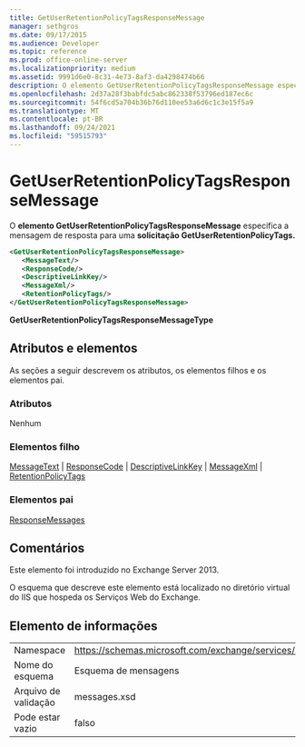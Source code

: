 ```yaml
---
title: GetUserRetentionPolicyTagsResponseMessage
manager: sethgros
ms.date: 09/17/2015
ms.audience: Developer
ms.topic: reference
ms.prod: office-online-server
ms.localizationpriority: medium
ms.assetid: 9991d6e0-8c31-4e73-8af3-da4298474b66
description: O elemento GetUserRetentionPolicyTagsResponseMessage especifica a mensagem de resposta para uma solicitação GetUserRetentionPolicyTags.
ms.openlocfilehash: 2d37a28f3babfdc5abc862338f53796ed187ec6c
ms.sourcegitcommit: 54f6cd5a704b36b76d110ee53a6d6c1c3e15f5a9
ms.translationtype: MT
ms.contentlocale: pt-BR
ms.lasthandoff: 09/24/2021
ms.locfileid: "59515793"
---
```

# <a name="getuserretentionpolicytagsresponsemessage"></a>GetUserRetentionPolicyTagsResponseMessage

O **elemento GetUserRetentionPolicyTagsResponseMessage** especifica a mensagem de resposta para uma **solicitação GetUserRetentionPolicyTags.** 
  
```XML
<GetUserRetentionPolicyTagsResponseMessage>
   <MessageText/>
   <ResponseCode/>
   <DescriptiveLinkKey/>
   <MessageXml/>
   <RetentionPolicyTags/>
</GetUserRetentionPolicyTagsResponseMessage>
```

 **GetUserRetentionPolicyTagsResponseMessageType**
## <a name="attributes-and-elements"></a>Atributos e elementos

As seções a seguir descrevem os atributos, os elementos filhos e os elementos pai.
  
### <a name="attributes"></a>Atributos

Nenhum
  
### <a name="child-elements"></a>Elementos filho

[MessageText](messagetext.md)  |  [ResponseCode](responsecode.md)  |  [DescriptiveLinkKey](descriptivelinkkey.md)  |  [MessageXml](messagexml.md)  |  [RetentionPolicyTags](retentionpolicytags.md)
  
### <a name="parent-elements"></a>Elementos pai

[ResponseMessages](responsemessages.md)
  
## <a name="remarks"></a>Comentários

Este elemento foi introduzido no Exchange Server 2013.
  
O esquema que descreve este elemento está localizado no diretório virtual do IIS que hospeda os Serviços Web do Exchange.
  
## <a name="element-information"></a>Elemento de informações

|||
|:-----|:-----|
|Namespace  <br/> |https://schemas.microsoft.com/exchange/services/2006/messages  <br/> |
|Nome do esquema  <br/> |Esquema de mensagens  <br/> |
|Arquivo de validação  <br/> |messages.xsd  <br/> |
|Pode estar vazio  <br/> |falso  <br/> |
   

